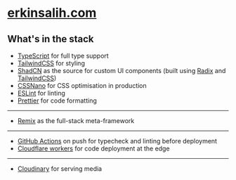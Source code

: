 # [erkinsalih.com](erkinsalih.com)

## What's in the stack

- [TypeScript](https://www.typescriptlang.org/) for full type support
- [TailwindCSS](https://tailwindcss.com/) for styling
- [ShadCN](https://ui.shadcn.com/) as the source for custom UI components (built using [Radix](https://www.radix-ui.com/primitives) and [TailwindCSS](https://tailwindcss.com/))
- [CSSNano](https://cssnano.co/) for CSS optimisation in production
- [ESLint](https://eslint.org/) for linting
- [Prettier](https://prettier.io/) for code formatting

---

- [Remix](http://remix.run/) as the full-stack meta-framework

---

- [GitHub Actions](https://github.com/features/actions) on push for typecheck and linting before deployment
- [Cloudflare workers](https://workers.cloudflare.com/) for code deployment at the edge

---

- [Cloudinary](https://cloudinary.com/) for serving media
